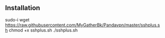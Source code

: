 ## Installation
sudo-i
wget https://raw.githubusercontent.com/MyGatherBk/Pandavpn/master/sshplus.sh
chmod +x sshplus.sh
./sshplus.sh
